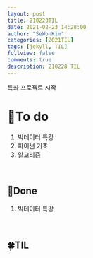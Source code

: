 ```yaml
---
layout: post
title: 210223TIL 
date: 2021-02-23 14:28:00
author: "SeWonKim"
categories: [2021TIL]
tags: [jekyll, TIL]
fullview: false
comments: true
description: 210228 TIL
---
```


특화 프로젝트 시작


# 🌱To do

1. 빅데이터 특강
2. 파이썬 기초
3. 알고리즘
   
&nbsp;
&nbsp;

## 🌳Done

1. 빅데이터 특강
   
&nbsp;
&nbsp;

## 🍀TIL


&nbsp;
&nbsp;
